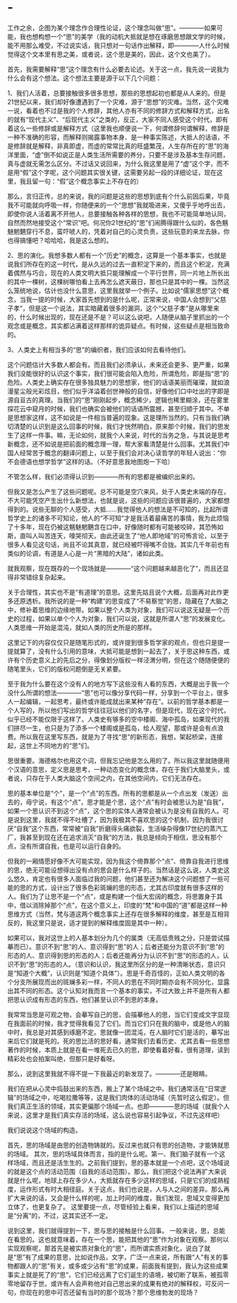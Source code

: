 # -
工作之余，企图为某个理念作合理性论证，这个理念叫做“思”。————如果可能，我也想构想一个“思”的美学（我的动机大抵就是想在琢磨思想跟文学的时候，能不用那么难受，不过说实话，我只想对一句话作出解释，即————人什么时候觉得这个文本里有思之美，或者说，这个思是美的，因此，这个文也美了）。

首先，我需要解释“思”这个理念有什么必要去论述。关于这一点，我先说一说我为什么会有这个想法。这个想法主要是源于以下几个问题：

1、我们人活着，总要接触很多很多思想，那些的思想起初也都是从人来的。但是21世纪以来，我们却好像遭遇到了一个灾难，源于“思想”的灾难。当然，这个灾难一说，看着也不过是我的个人修辞，其他人亦有不同的修辞方式和解释方式，出名的就有“现代主义”、“后现代主义”之类的，反正，大家不同人感受这个时代，即有着这么一些修辞或是解释方式（这里我也顺便说一下，何谓修辞何谓解释，修辞是一种不准确的形容，而解释则揭露事物本身、是一种事实陈述，大抵人的话语，不是修辞就是解释，非真即虚，而虚的常常比真的旺盛繁茂，人生存所在的“思”的海洋里面，“虚”倒不如说正是人类生活所需要的养分，只要不是涉及基本生存问题，真与虚就无需怎么区分。不过话又说回来，为什么我这里是用了“虚”这个字，而不是用“假”这个字呢，这个问题其实很关键，这需要另起一段的详细论证，现在这里，我且留一句：“假”这个概念事实上不存在的）

那么，言归正传，总的来说，我的问题是这些的思想到底有个什么前因后果，毕竟我不可能就向呼吸一样，你随便来的一个“思想”我就吸进来，又傻乎乎地呼出去，即使你说人活着离不开他人，总要接触各种各样的思想，我也不可能简单地认同，自然而然地接受这个“常识”吧。何况你21世纪的“思”们闹腾得跟什么似的，各色魑魅魍魉穿行不息，蛮吓唬人的，凭着对自己的心灵负责，这些玩意的来龙去脉，你也得搞懂吧？哈哈哈，我是这么想的。

2、思的演化。我想多数人都有一个“历史”的概念，这算是一个基本事实，也就是说我们所存在的这一时代，是从久远的过去一直积淀下来的，而且这个积淀，充满着偶然与巧合，现在的人类文明大抵只能理解成一个平行世界，同一片地上所长出的其中一棵树，这棵树哪怕看上去再怎么遮天蔽日，那也只是其中的一棵。当然这么笼统地说，估计也没什么意思，这里我就举一个例子。比如说“儒家思想”这个概念，当我一提的时候，大家首先想到的是什么呢，正常来说，中国人会想到“父慈子孝”，但是这一个说法，其实暗藏着很多的漏洞，这个“父慈子孝”是从哪里来的，什么时候出现的，现在还是不是？可以这么说吧，人随便从脑子里抓出的一个观念或是概念，其实都沾满着这样那样的诡异疑点。有时候，这些疑点是相当致命的。

3、人类史上有相当多的“思”的编织者，我们应该如何去看待他们。

这个问题估计大多数人都会有。而且我们必须承认，未来还会更多、更严重，如果我们没能很好的认识这个事实，我们很可能会陷入危险，所谓危险，即是指“思”的危险。人类史上确实存在很多独具魅力的思想家，他们的话语美丽而璀璨，就如浪漫星尘般光彩炫目，他们似乎洋溢着创世神般的自信，好像他们口中吐出的字即是源自亘古的真理。当我们的“思”刚刚起步，概念稀少，逻辑也稀里糊涂，还在雾里探花云中窥月的时候，我们也确实会被他们的话语所震撼，甚至归顺于其中。不单是思想家这样，这不如说是一件相当普遍的现象。这是理所当然的。只有当我们确切清楚的认识到是这么回事的时候，我们才恍然明白，原来那个时候，我们的思发生了这样一件事。嘛，无论如何，就我个人来说，时代的当务之急，与其说是思考新概念，还不如说是把前面的概念理一理，帮大家看清楚是什么回事。尤其我们中国人经常苦于概念的翻译问题上，以至于我们会对决心读哲学的年轻人说出：“你不会德语也想学哲学”这样的话。（不好意思我地图炮一下哈）

不管怎么样，我们必须得认识到————所有的思都是被编织出来的。


但我又是怎么产生了这些问题呢。总不可能是空穴来风，处于人类史末端的存在，不大可能凭空产生出什么新想法，也就是说，这些的问题应该很普遍的，大家都想得到的。说些无聊的个人感受，大抵……我觉得他人的想法是不可知的，比起所谓哲学史上的诸多不可知论，他人的“不可知”才是我活着最痛苦的事情，我为此烦恼了十多年，现在仍被这魑魅魍魉含在口中，好像随时都有可能被咬碎，其恐怖如斯，直叫人叫苦连天，嚎哭彻天。由此还诞生了“他人即地域”的可怖言论，以至于很多人看见这句话，尚且不论其真意，就已经被吓得嘴不合拢。其实几千年前也有类似的论调，有道是人心是一片“黑暗的大陆”，诸如此类。

就我观察，现在既存的一个现场就是————“这个问题越来越恶化了”，而且还显得非常错综复杂起来。

关于合理性，其实也不是“有道理”的意思。这里先姑且说个大概，后面再对此作更多还原透析。我所说的是一种“构建”的思变成了“不易察觉”的思，隐藏在了大脑之中，修补着思维的边缘地带。如果以整个人类为对象，我们可以说这无疑是一个历史的过程，如果以单个个人为对象，我们可以说，这就是所谓人“思”的发展变化。人类思维一开始是混沌，就如人类的历史所是的那样。

这里记下的内容仅仅只是随笔形式的，或许提到很多哲学家的观点，但也只是提一提就算了，没有什么引用的意味，大抵可能是想到一起去了，关于思这种东西，或许有个历史意义上的先后之分，得像划分版权一样泾渭分明，但在这个随随便便的随笔里头，它们的版权问题倒是无关紧要。

至于我为什么要在这个没有人的地方写下这些没有人看的东西，大概是出于我一个没什么所谓的想法————“思”也可以像分享代码一样，分享到一个平台上，很多人一起编辑，一起思考，最终或许能成就出来某种“存在”。以前的哲学基本都是一个人写的，所以他们写出的哲学往往冠以他们的名字，但是现代，现在这个时代，似乎已经不能仅限于这样了。人类史有够多的空中楼阁、海中孤岛，如果现代的我们拼尽一生，也只是为了添多一个楼阁或是孤岛，给人观望，那或许是会有点浪费。所以我在这里写东西，就是为了寻找“思”的新形态，我想，架起桥梁，连接起，这世上不同地方的“思”们。

思很重要。海德格尔也用这个词，但我忘记他是怎么用的了。所以我这里就随便用个汉语的意思，定义思是思考，一种动态变化的概念体，存在于我们大脑里头，或者说，只存在于人类大脑这个空间之内，在其他空间内，它们无法存在。

思的基本单位是“个”，是一个“点”的东西。所有的思都是从一个点出发（发送）出去的，毋宁说，有这个“点”，思才能是个思，这个“点”有时会被思认为是“自我”，如果一个思认识不到这个“点”，这个思的实体人通常会被认为是没有自我的人。可是说到这里，我就不得不吐槽了，因为我极其不喜欢思的这个机制，因为我很讨厌“自我”这个东西，常常被“自我”折磨得头痛欲裂，生活噪杂得像17世纪的蒸汽工厂，我甚至到现在还在追求消灭“自我”的方法，我总是倾向于相信，思没有那个点，没有所谓自我，也是可以运行自身的。

但我的一厢情愿好像不大可能实现，因为我这个倚靠那个“点”、倚靠自我进行思维的思，绝无可能设想得出没有点的思会是什么样子的。当然话是这么说，人类史这么悠久，肯定也有很多人面临过我的问题，他们甚至还为解决这个问题想了一些可能的思的方式，设计出了很多色彩斑斓的思的形态，尤其古印度就有很多这样的人。我们为了让思不是一个“点”，或是构建一个恒大宏阔的概念，将思置身于其中，借以消除掉那个“点”，在这个意义上，印度的“梵”和中国的“道”都是这样一种思维方式（当然，梵与道这两个概念事实上还存在很多解释的维度，甚至是互相背反的，我这里只是说，适才提到的解释维度固是其中一种）。

如果可以，我对这世上的人基本划分为几个的属类（无高低贵贱之分，只是尝试描摹而已）。意识不到“思”的人、意识得到“思”的人；后者还能分为意识不到“思”的形态的人、意识得到思的形态的人；后者还能再分为认识不到“思”的形态的人，认识不到“思”的形态的人。（意识和认识，我这里所区分的是一种清晰状态，意识只是“知道个大概”，认识则是“知道个具体”）。思是千奇百怪的，正如人类文明的各个分支所展现而出的斑斓多彩一样，不同人的思在不同时期亦会有不同分化，显露出其不同的形态。这个认知对我而言一个基本的事实，不过大致上并不是所有人都把思认识成有形态的东西，他们甚至认识不到思的本身。

我常常当思是可观之物，会摹写自己的思，会描摹他人的思，当它们变成文字显现在我面前的时候，我才觉得我看见了它们。而当它们只在我的脑中，或是他人的脑中时，我总是对其感到琢磨不定。思就像一团混沌，在人脑时它们是活的，摹写出来后它们就是死的。死的思比活的思好看，通常我们去看历史、尤其去看一些思想著作的时候，本质上就是在看一堆死去已久的思，即使看着好看，很有道理，读到精彩处也会拍案叫绝，但那只是好看呀。

那么，说到这里我就不得不提一下我最近的新发现了。————还是眼睛。

我们在把从心灵中捣鼓出来的东西，搬上了某个场域之中。我们通常活在“日常逻辑”的场域之中，吃喝拉撒等等，这是我们肉体的活动场域（先暂时这么假定）。但我们真正生活的领域，其实更偏那个场域一点。也即————思的场域（就我个人来说，这里才是我们真实存活的场域，这么说也容易引起争议，不过先这样吧）

我们说说这个场域的构造。

首先，思的场域是由思的创造物铸就的。反过来也就只有思的创造物，才能铸就思的场域。
其次，思的场域具体而言，指的是什么呢。第一、我们脑子就有一个这样场域，而且还是活生生的。之前我们提到，思的基本就是一个点吧，这个场域说的就是这个点的活动范围（自我的活动范围）。那么，我们把这个说法再扩大来说就是什么呢，地球上存在多少人，大抵就存在多少这样的思域，只是它们的成熟程度，运作形式有时大相径庭。关于这点，我们也说是，人与人之间的差异。那么再扩大来说的话，又会是什么样的呢，加上时间的维度，我们发现，思域又变得更加立体了，也更复杂了。
这里要提一点，尽管经验上看来，我们以上描述的思域是“分离”的，不过，这其实还不一定。

说到这里，我们就得提到一下，思与思的接触是什么回事。
一般来说，思，总能在看思的。这也就意味着，存在一个思，能把其他的“思”作为对象在观察。那何以实现观察呢，那首先是被实质对象化的“思”，而所谓实质对象化，说白了就是“思”有了成果的意思，比如说作品，文字，广泛一点来说，所有跟“人”有关的事物都跟人的“思”有关，或多或少沾有“思”的成果，前面我有提到，我认为这些成果事实上就是死了的“思”，它们已经远离了它们诞生的语境，被切断了联系，被孤零零地留存于世。或许有人会声称他对自己思出来的成果有绝对的解释权，可反问一句，你现在的思中可否还留有当时的那个现场？那个思维勃发的现场？

